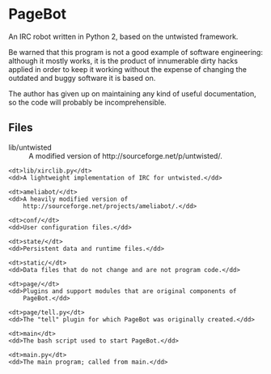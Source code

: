 PageBot
=======

An IRC robot written in Python 2, based on the untwisted framework.

Be warned that this program is not a good example of software engineering:
although it mostly works, it is the product of innumerable dirty hacks applied
in order to keep it working without the expense of changing the outdated and
buggy software it is based on.

The author has given up on maintaining any kind of useful documentation, so
the code will probably be incomprehensible.

Files
-----
<dl>
    <dt>lib/untwisted</dt>
    <dd>A modified version of http://sourceforge.net/p/untwisted/.</dd>

    <dt>lib/xirclib.py</dt>
    <dd>A lightweight implementation of IRC for untwisted.</dd>

    <dt>ameliabot/</dt>
    <dd>A heavily modified version of
        http://sourceforge.net/projects/ameliabot/.</dd>

    <dt>conf/</dt>
    <dd>User configuration files.</dd>

    <dt>state/</dt>
    <dd>Persistent data and runtime files.</dd>

    <dt>static/</dt>
    <dd>Data files that do not change and are not program code.</dd>

    <dt>page/</dt>
    <dd>Plugins and support modules that are original components of
        PageBot.</dd>

    <dt>page/tell.py</dt>
    <dd>The "tell" plugin for which PageBot was originally created.</dd>

    <dt>main</dt>
    <dd>The bash script used to start PageBot.</dd>

    <dt>main.py</dt>
    <dd>The main program; called from main.</dd>
</dl>
